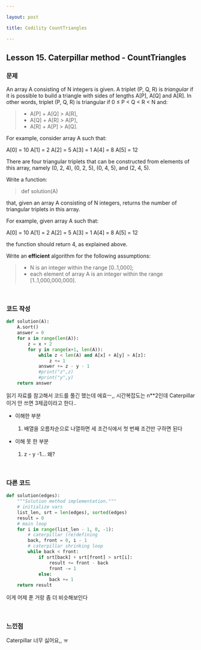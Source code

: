 ```yaml
---

layout: post

title: Codility CountTriangles

---
```


## Lesson 15. Caterpillar method - CountTriangles

### 문제

An array A consisting of N integers is given. A triplet (P, Q, R) is *triangular* if it is possible to build a triangle with sides of lengths A[P], A[Q] and A[R]. In other words, triplet (P, Q, R) is triangular if 0 ≤ P < Q < R < N and:

> - A[P] + A[Q] > A[R],
> - A[Q] + A[R] > A[P],
> - A[R] + A[P] > A[Q].

For example, consider array A such that:

A[0] = 10 A[1] = 2 A[2] = 5
 A[3] = 1 A[4] = 8 A[5] = 12

There are four triangular triplets that can be constructed from elements of this array, namely (0, 2, 4), (0, 2, 5), (0, 4, 5), and (2, 4, 5).

Write a function:

> def solution(A)

that, given an array A consisting of N integers, returns the number of triangular triplets in this array.

For example, given array A such that:

A[0] = 10 A[1] = 2 A[2] = 5
 A[3] = 1 A[4] = 8 A[5] = 12

the function should return 4, as explained above.

Write an ****efficient**** algorithm for the following assumptions:

> - N is an integer within the range [0..1,000];
> - each element of array A is an integer within the range [1..1,000,000,000].



<br/>

### 코드 작성

```python
def solution(A):
    A.sort()
    answer = 0
    for x in range(len(A)):
        z = x + 2
        for y in range(x+1, len(A)):
            while z < len(A) and A[x] + A[y] > A[z]:
                z += 1
            answer += z - y - 1
            #print("z",z)
            #print("y",y)
    return answer
```

읽기 자료를 참고해서 코드를 풀긴 했는데 에효ㅡ,, 시간복잡도는 n**2인데 Caterpillar 이거 안 쓰면 3제곱이라고 한다..

- 이해한 부분
  
  1. 배열을 오름차순으로 나열하면 세 조건식에서 첫 번째 조건만 구하면 된다
  
  

- 이해 못 한 부분
  
  1. z - y -1... 왜?

<br/>

### 다른 코드

```python
def solution(edges):
    """Solution method implementation."""
    # initialize vars
    list_len, srt = len(edges), sorted(edges)
    result = 0
    # main loop
    for i in range(list_len - 1, 0, -1):
        # caterpillar (re)defining
        back, front = 0, i - 1
        # caterpillar shrinking loop
        while back < front:
            if srt[back] + srt[front] > srt[i]:
                result += front - back
                front -= 1
            else:
                back += 1
    return result
```

이게 어제 푼 거랑 좀 더 비슷해보인다



<br/>

### 느낀점

Caterpillar 너무 싫어요,, ㅠ


